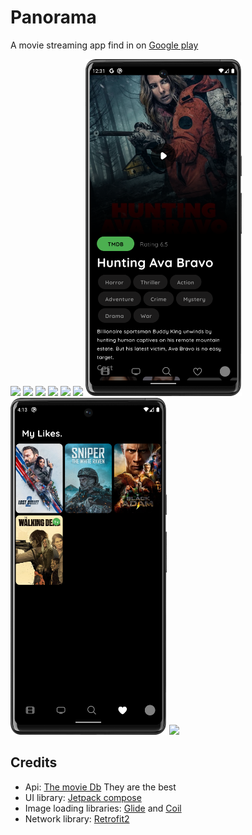 # Panorama

A movie streaming app find in on [Google play](https://play.google.com/store/apps/details?id=com.larrex.panorama)

<p float="left">

  <img src="/image/image10.png" width="250"/> 
  <img src="/image/image8.png" width="250" /> 
  <img src="/image/image2.png" width="250" /> 
  <img src="/image/image3.png" width="250" /> 
  <img src="/image/image4.png" width="250" />
  <img src="/image/image5.png" width="250" />
  <img src="/image/image6.png" width="250" />
  <img src="/image/image9.png" width="250" />
  <img src="/image/image11.png" width="250" />

</p>

## Credits

* Api: [The movie Db](https://www.themoviedb.org/) They are the best
* UI library: [Jetpack compose](https://developer.android.com/jetpack/compose?gclsrc=aw.ds&gclsrc=ds&gclsrc=aw.ds) 
* Image loading libraries: [Glide](https://bumptech.github.io/glide/int/compose.html) and [Coil](https://coil-kt.github.io/coil/compose/) 
* Network library: [Retrofit2](https://square.github.io/retrofit/) 
